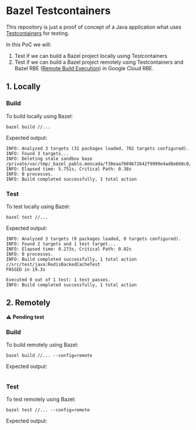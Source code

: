 # Bazel Testcontainers

This repository is just a proof of concept of a Java application what uses [Testcontainers](https://www.testcontainers.org/) for testing.

In this PoC we will:
1. Test if we can build a Bazel project locally using Testcontainers
2.  Test if we can build a Bazel project remotely using Testcontainers and Bazel RBE ([Remote Build Execution](https://docs.bazel.build/versions/master/remote-execution.html)) in Google Cloud RBE.


## 1. Locally

### Build

To build locally using Bazel:
```
bazel build //...
```

Expected output:
```
INFO: Analyzed 3 targets (31 packages loaded, 702 targets configured).
INFO: Found 3 targets...
INFO: Deleting stale sandbox base /private/var/tmp/_bazel_pablo.moncada/f30eaa7669672642f9999e4ad8e660c0/sandbox
INFO: Elapsed time: 5.751s, Critical Path: 0.38s
INFO: 0 processes.
INFO: Build completed successfully, 1 total action
```

### Test

To test locally using Bazel:
```
bazel test //...
```

Expected output:
```
INFO: Analyzed 3 targets (0 packages loaded, 0 targets configured).
INFO: Found 2 targets and 1 test target...
INFO: Elapsed time: 0.273s, Critical Path: 0.02s
INFO: 0 processes.
INFO: Build completed successfully, 1 total action
//src/test/java:RedisBackedCacheTest                             PASSED in 19.3s

Executed 0 out of 1 test: 1 test passes.
INFO: Build completed successfully, 1 total action
```

## 2. Remotely

:warning: **Pending test**

### Build

To build remotely using Bazel:
```
bazel build //... --config=remote
```

Expected output:
```

```

### Test

To test remotely using Bazel:
```
bazel test //... --config=remote
```

Expected output:
```

```